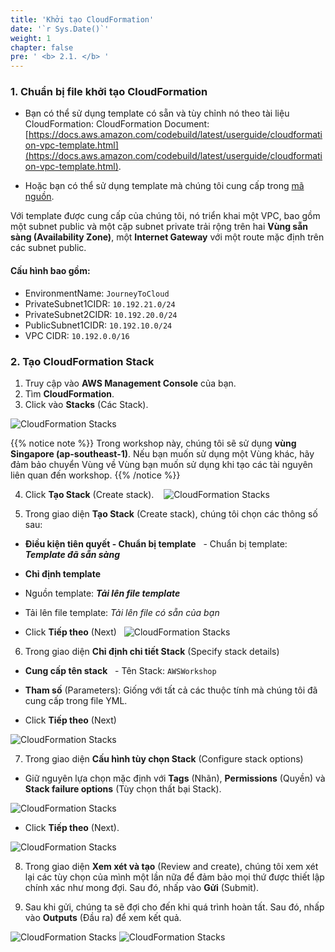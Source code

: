 ```yaml
---
title: 'Khởi tạo CloudFormation'
date: '`r Sys.Date()`'
weight: 1
chapter: false
pre: ' <b> 2.1. </b> '
---
```


### 1. Chuẩn bị file khởi tạo CloudFormation

-   Bạn có thể sử dụng template có sẵn và tùy chỉnh nó theo tài liệu CloudFormation: CloudFormation Document: [https://docs.aws.amazon.com/codebuild/latest/userguide/cloudformation-vpc-template.html](https://docs.aws.amazon.com/codebuild/latest/userguide/cloudformation-vpc-template.html).

-   Hoặc bạn có thể sử dụng template mà chúng tôi cung cấp trong [mã nguồn](https://github.com/MakingMoneyTeam/cheese-bistro).

Với template được cung cấp của chúng tôi, nó triển khai một VPC, bao gồm một subnet public và một cặp subnet private trải rộng trên hai **Vùng sẵn sàng (Availability Zone)**, một **Internet Gateway** với một route mặc định trên các subnet public.

#### Cấu hình bao gồm:

-   EnvironmentName: `JourneyToCloud`
-   PrivateSubnet1CIDR: `10.192.21.0/24`
-   PrivateSubnet2CIDR: `10.192.20.0/24`
-   PublicSubnet1CIDR: `10.192.10.0/24`
-   VPC CIDR: `10.192.0.0/16`

### 2. Tạo CloudFormation Stack

1. Truy cập vào **AWS Management Console** của bạn.
2. Tìm **CloudFormation**.
3. Click vào **Stacks** (Các Stack).

![CloudFormation Stacks](../../../images/cloud_formation_stack_1.png)

{{% notice note %}}
Trong workshop này, chúng tôi sẽ sử dụng **vùng Singapore (ap-southeast-1)**. Nếu bạn muốn sử dụng một Vùng khác, hãy đảm bảo chuyển Vùng về Vùng bạn muốn sử dụng khi tạo các tài nguyên liên quan đến workshop.
{{% /notice %}}

4. Click **Tạo Stack** (Create stack).
      ![CloudFormation Stacks](../../../images/cloud_formation_stack_2.png)

5. Trong giao diện **Tạo Stack** (Create stack), chúng tôi chọn các thông số sau:

-   **Điều kiện tiên quyết - Chuẩn bị template**
      - Chuẩn bị template: **_Template đã sẵn sàng_**
-   **Chỉ định template**

-   Nguồn template: **_Tải lên file template_**

-   Tải lên file template: _Tải lên file có sẵn của bạn_

-   Click **Tiếp theo** (Next)
      ![CloudFormation Stacks](../../../images/cloud_formation_stack_3.png)

6. Trong giao diện **Chỉ định chi tiết Stack** (Specify stack details)

-   **Cung cấp tên stack**
      - Tên Stack: `AWSWorkshop`
-   **Tham số** (Parameters): Giống với tất cả các thuộc tính mà chúng tôi đã cung cấp trong file YML.

-   Click **Tiếp theo** (Next)

![CloudFormation Stacks](../../../images/cloud_formation_stack_4.png)

7. Trong giao diện **Cấu hình tùy chọn Stack** (Configure stack options)

-   Giữ nguyên lựa chọn mặc định với **Tags** (Nhãn), **Permissions** (Quyền) và **Stack failure options** (Tùy chọn thất bại Stack).

![CloudFormation Stacks](../../../images/cloud_formation_stack_5.png)

-   Click **Tiếp theo** (Next).

![CloudFormation Stacks](../../../images/cloud_formation_stack_6.png)

8. Trong giao diện **Xem xét và tạo** (Review and create), chúng tôi xem xét lại các tùy chọn của mình một lần nữa để đảm bảo mọi thứ được thiết lập chính xác như mong đợi. Sau đó, nhấp vào **Gửi** (Submit).

9. Sau khi gửi, chúng ta sẽ đợi cho đến khi quá trình hoàn tất. Sau đó, nhấp vào **Outputs** (Đầu ra) để xem kết quả.

![CloudFormation Stacks](../../../images/cloud_formation_stack_7.png)
![CloudFormation Stacks](../../../images/cloud_formation_stack_8.png)
